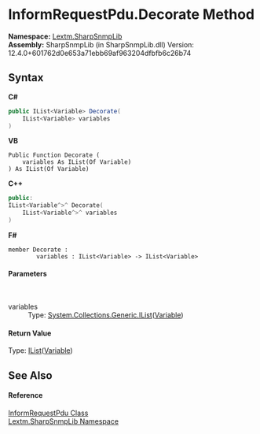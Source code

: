 # InformRequestPdu.Decorate Method 
 

**Namespace:**&nbsp;<a href="N_Lextm_SharpSnmpLib">Lextm.SharpSnmpLib</a><br />**Assembly:**&nbsp;SharpSnmpLib (in SharpSnmpLib.dll) Version: 12.4.0+601762d0e653a71ebb69af963204dfbfb6c26b74

## Syntax

**C#**<br />
``` C#
public IList<Variable> Decorate(
	IList<Variable> variables
)
```

**VB**<br />
``` VB
Public Function Decorate ( 
	variables As IList(Of Variable)
) As IList(Of Variable)
```

**C++**<br />
``` C++
public:
IList<Variable^>^ Decorate(
	IList<Variable^>^ variables
)
```

**F#**<br />
``` F#
member Decorate : 
        variables : IList<Variable> -> IList<Variable> 

```


#### Parameters
&nbsp;<dl><dt>variables</dt><dd>Type: <a href="https://docs.microsoft.com/dotnet/api/system.collections.generic.ilist-1" target="_blank" rel="noopener noreferrer">System.Collections.Generic.IList</a>(<a href="T_Lextm_SharpSnmpLib_Variable">Variable</a>)<br /></dd></dl>

#### Return Value
Type: <a href="https://docs.microsoft.com/dotnet/api/system.collections.generic.ilist-1" target="_blank" rel="noopener noreferrer">IList</a>(<a href="T_Lextm_SharpSnmpLib_Variable">Variable</a>)

## See Also


#### Reference
<a href="T_Lextm_SharpSnmpLib_InformRequestPdu">InformRequestPdu Class</a><br /><a href="N_Lextm_SharpSnmpLib">Lextm.SharpSnmpLib Namespace</a><br />